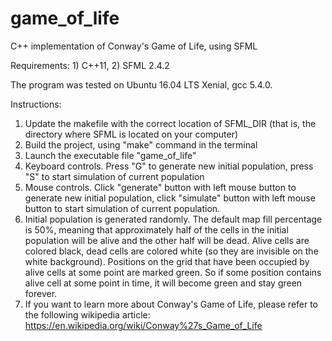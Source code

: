 # game_of_life
C++ implementation of Conway's Game of Life, using SFML

Requirements: 
    1) C++11, 
    2) SFML 2.4.2
    
The program was tested on Ubuntu 16.04 LTS Xenial, gcc 5.4.0.

Instructions:
1) Update the makefile with the correct location of SFML_DIR (that is, the directory where SFML is located on your computer)
2) Build the project, using "make" command in the terminal
3) Launch the executable file "game_of_life"
4) Keyboard controls. Press "G" to generate new initial population, press "S" to start simulation of current population
5) Mouse controls. Click "generate" button with left mouse button to generate new initial population, click "simulate" button with left mouse button to start simulation of current population.
6) Initial population is generated randomly. The default map fill percentage is 50%, meaning that approximately half of the cells in the initial population will be alive and the other half will be dead. Alive cells are colored black, dead cells are colored white (so they are invisible on the white background). Positions on the grid that have been occupied by alive cells at some point are marked green. So if some position contains alive cell at some point in time, it will become green and stay green forever.
7) If you want to learn more about Conway's Game of Life, please refer to the following wikipedia article: https://en.wikipedia.org/wiki/Conway%27s_Game_of_Life
